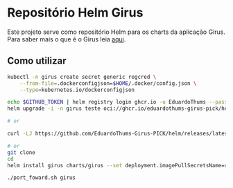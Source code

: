 # Repositório Helm Girus

Este projeto serve como repositório Helm para os charts da aplicação Girus. Para saber mais o que é o Girus leia [aqui](https://linuxtips.io/girus-labs/).

## Como utilizar

<!-- helm repo add teste --username EduardoThums --password $GITHUB_TOKEN https://raw.githubusercontent.com/EduardoThums-Girus-PICK/helm/gh-pages -->

```bash
kubectl -n girus create secret generic regcred \
    --from-file=.dockerconfigjson=$HOME/.docker/config.json \
    --type=kubernetes.io/dockerconfigjson

echo $GITHUB_TOKEN | helm registry login ghcr.io -u EduardoThums --password-stdin
helm upgrade -i -n girus teste oci://ghcr.io/eduardothums-girus-pick/helm/charts/girus --version 0.1.7

# or

curl -LJ https://github.com/EduardoThums-Girus-PICK/helm/releases/latest/download/manifest.yaml | kubectl apply -f -

# or
git clone
cd
helm install girus charts/girus --set deployment.imagePullSecretsName=regcred -n girus

./port_foward.sh girus
```
